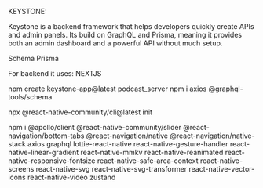 KEYSTONE:

Keystone is a backend framework that helps developers quickly create APIs and admin panels. Its build on GraphQL and Prisma, meaning it provides both an admin dashboard and a powerful API without much setup.

Schema Prisma

For backend it uses: NEXTJS

npm create keystone-app@latest podcast_server
npm i axios @graphql-tools/schema

npx @react-native-community/cli@latest init

npm i @apollo/client @react-native-community/slider @react-navigation/bottom-tabs @react-navigation/native @react-navigation/native-stack axios graphql lottie-react-native react-native-gesture-handler react-native-linear-gradient react-native-mmkv react-native-reanimated react-native-responsive-fontsize react-native-safe-area-context react-native-screens react-native-svg react-native-svg-transformer react-native-vector-icons react-native-video zustand
